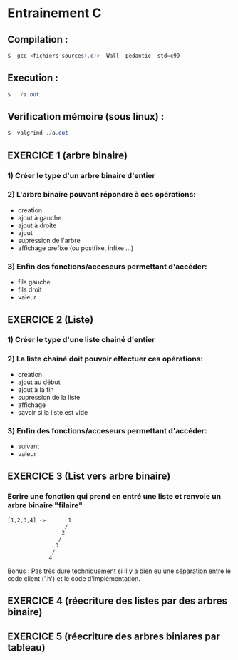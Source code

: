 # Entrainement C

## Compilation :
```powershell  
$  gcc <fichiers sources(.c)> -Wall -pedantic -std=c99
```

## Execution :
```powershell  
$  ./a.out
```

## Verification mémoire (sous linux) :
```powershell 
$  valgrind ./a.out 
```

## EXERCICE 1 (arbre binaire)

### 1) Créer le type d'un arbre binaire d'entier
### 2) L'arbre binaire pouvant répondre à ces opérations:
- creation
- ajout à gauche
- ajout à droite
- ajout
- supression de l'arbre
- affichage prefixe (ou postfixe, infixe ...)

### 3) Enfin des fonctions/acceseurs permettant d'accéder:
- fils gauche
- fils droit
- valeur

## EXERCICE 2 (Liste)
### 1) Créer le type d'une liste chainé d'entier
### 2) La liste chainé doit pouvoir effectuer ces opérations:
- creation
- ajout au début
- ajout à la fin
- supression de la liste
- affichage 
- savoir si la liste est vide

### 3) Enfin des fonctions/acceseurs permettant d'accéder:
- suivant
- valeur

## EXERCICE 3 (List vers arbre binaire)
### Ecrire une fonction qui prend en entré une liste et renvoie un arbre binaire "filaire"
```
[1,2,3,4] ->       1
                  /
                 2
                /
               3
              /
             4
```

Bonus :
Pas très dure techniquement si il y a bien eu une séparation entre le code client ('.h') et le code d'implémentation. 
## EXERCICE 4 (réecriture des listes par des arbres binaire)
## EXERCICE 5 (réecriture des arbres biniares par tableau) 